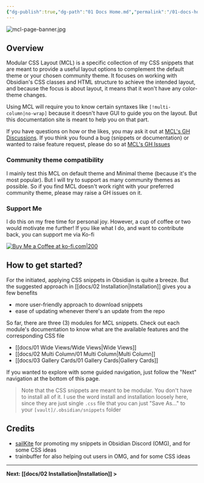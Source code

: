 ```yaml
---
{"dg-publish":true,"dg-path":"01 Docs Home.md","permalink":"/01-docs-home/","title":"Home","pinned":true,"tags":["gardenEntry"],"noteIcon":"","updated":"2023-11-10T10:34:01.499+08:00"}
---
```



![mcl-page-banner.jpg](/img/user/assets/mcl-page-banner.jpg)

## Overview
Modular CSS Layout (MCL) is a specific collection of my CSS snippets that are meant to provide a useful layout options to complement the default theme or your chosen community theme. It focuses on working with Obsidian's CSS classes and HTML structure to achieve the intended layout, and because the focus is about layout, it means that it won't have any color-theme changes.

Using MCL will require you to know certain syntaxes like `[!multi-column|no-wrap]` because it doesn't have GUI to guide you on the layout. But this documentation site is meant to help you on that part.

If you have questions on how or the likes, you may ask it out at [MCL's GH Discussions](https://github.com/efemkay/obsidian-modular-css-layout/discussions). If you think you found a bug (snippets or documentation) or wanted to raise feature request, please do so at [MCL's GH Issues](https://github.com/efemkay/obsidian-modular-css-layout/issues)

### Community theme compatibility
I mainly test this MCL on default theme and Minimal theme (because it's the most popular). But I will try to support as many community themes as possible. So if you find MCL doesn't work right with your preferred community theme, please may raise a GH issues on it.

### Support Me
I do this on my free time for personal joy. However, a cup of coffee or two would motivate me further! If you like what I do, and want to contribute back, you can support me via Ko-fi

[![Buy Me a Coffee at ko-fi.com|200](https://cdn.ko-fi.com/cdn/kofi1.png)](https://ko-fi.com/efemkay)


## How to get started?
For the initiated, applying CSS snippets in Obsidian is quite a breeze. But the suggested approach in [[docs/02 Installation\|Installation]] gives you a few benefits
- more user-friendly approach to download snippets
- ease of updating whenever there's an update from the repo

So far, there are three (3) modules for MCL snippets. Check out each module's documentation to know what are the available features and the corresponding CSS file
- [[docs/01 Wide Views/Wide Views\|Wide Views]] 
- [[docs/02 Multi Column/01 Multi Column\|Multi Column]] 
- [[docs/03 Gallery Cards/01 Gallery Cards\|Gallery Cards]]  

If you wanted to explore with some guided navigation, just follow the "Next" navigation at the bottom of this page.

> Note that the CSS snippets are meant to be modular. You don't have to install all of it.
> I use the word install and installation loosely here, since they are just single `.css` file that you can just "Save As..." to  your `[vault]/.obsidian/snippets` folder

## Credits
- [sailKite](https://www.github.com/sailKiteV) for promoting my snippets in Obsidian Discord (OMG), and for some CSS ideas
- trainbuffer for also helping out users in OMG, and for some CSS ideas

---

**Next: [[docs/02 Installation\|Installation]] >**